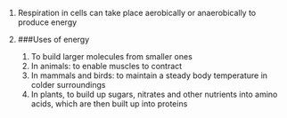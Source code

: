 1. Respiration in cells can take place aerobically or anaerobically to produce energy
2. ###Uses of energy

    1. To build larger molecules from smaller ones
    2. In animals: to enable muscles to contract
    3. In mammals and birds: to maintain a steady body temperature in colder surroundings
    4. In plants, to build up sugars, nitrates and other nutrients into amino acids, which are then built up into proteins
